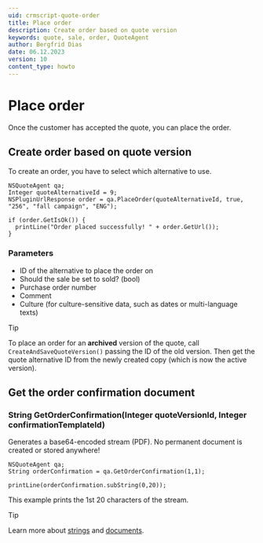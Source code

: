 ```yaml
---
uid: crmscript-quote-order
title: Place order
description: Create order based on quote version
keywords: quote, sale, order, QuoteAgent
author: Bergfrid Dias
date: 06.12.2023
version: 10
content_type: howto
---
```


# Place order

Once the customer has accepted the quote, you can place the order.

## Create order based on quote version

To create an order, you have to select which alternative to use.

```crmscript!
NSQuoteAgent qa;
Integer quoteAlternativeId = 9;
NSPluginUrlResponse order = qa.PlaceOrder(quoteAlternativeId, true, "256", "fall campaign", "ENG");

if (order.GetIsOk()) {
  printLine("Order placed successfully! " + order.GetUrl());
}
```

### Parameters

* ID of the alternative to place the order on
* Should the sale be set to sold? (bool)
* Purchase order number
* Comment
* Culture (for culture-sensitive data, such as dates or multi-language texts)

> [!TIP]
> To place an order for an **archived** version of the quote, call `CreateAndSaveQuoteVersion()` passing the ID of the old version. Then get the quote alternative ID from the newly created copy (which is now the active version).

## Get the order confirmation document

### String GetOrderConfirmation(Integer quoteVersionId, Integer confirmationTemplateId)

Generates a base64-encoded stream (PDF). No permanent document is created or stored anywhere!

```crmscript!
NSQuoteAgent qa;
String orderConfirmation = qa.GetOrderConfirmation(1,1);

printLine(orderConfirmation.subString(0,20));
```

This example prints the 1st 20 characters of the stream.

> [!TIP]
> Learn more about [strings][1] and [documents][2].

<!-- Referenced links -->
[1]: ../../datatypes/string-type.md
[2]: ../document/index.md

